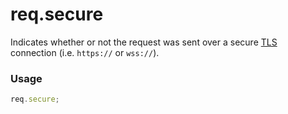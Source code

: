 # req.secure

Indicates whether or not the request was sent over a secure [TLS](http://en.wikipedia.org/wiki/Transport_Layer_Security) connection (i.e. `https://` or `wss://`).

### Usage
```javascript
req.secure;
```





<docmeta name="uniqueID" value="reqsecure698791">
<docmeta name="displayName" value="req.secure">

